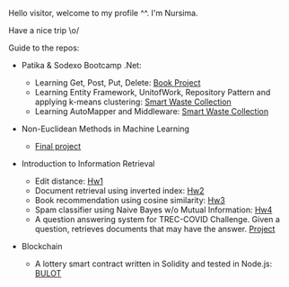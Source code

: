 Hello visitor, welcome to my profile ^^. I'm Nursima.

Have a nice trip \o/


Guide to the repos:

- Patika & Sodexo Bootcamp .Net:
  - Learning Get, Post, Put, Delete: [Book Project](https://github.com/nursimacelik/first-homework-nursimacelik)
  - Learning Entity Framework, UnitofWork, Repository Pattern and applying k-means clustering: [Smart Waste Collection](https://github.com/nursimacelik/ikinci-hafta-odevi-nursimacelik)
  - Learning AutoMapper and Middleware: [Smart Waste Collection](https://github.com/nursimacelik/ucuncuodev-nursimacelik)

- Non-Euclidean Methods in Machine Learning
  - [Final project]()

- Introduction to Information Retrieval
  - Edit distance: [Hw1](https://github.com/nursimacelik/information-retrieval-hw1) 
  - Document retrieval using inverted index: [Hw2](https://github.com/nursimacelik/information-retrieval-hw2) 
  - Book recommendation using cosine similarity: [Hw3](https://github.com/nursimacelik/information-retrieval-hw3) 
  - Spam classifier using Naive Bayes w/o Mutual Information: [Hw4](https://github.com/nursimacelik/information-retrieval-hw4) 
  - A question answering system for TREC-COVID Challenge. Given a question, retrieves documents that may have the answer. [Project](https://github.com/egirgin/cmpe493-term-project)

- Blockchain
  - A lottery smart contract written in Solidity and tested in Node.js: [BULOT](https://github.com/tapachir/BULOT)
